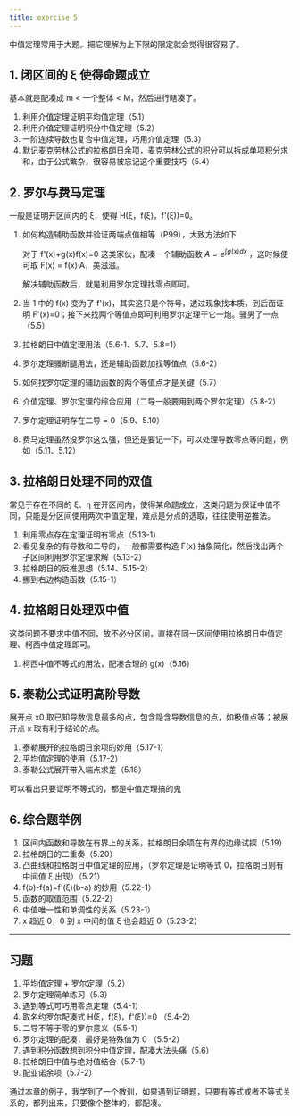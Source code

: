 ```yaml
---
title: exercise 5
---
```


中值定理常用于大题。把它理解为上下限的限定就会觉得很容易了。

## 1. 闭区间的 ξ 使得命题成立

基本就是配凑成 m < 一个整体 < M，然后进行瞎凑了。

1. 利用介值定理证明平均值定理（5.1）
2. 利用介值定理证明积分中值定理（5.2）
3. 一阶连续导数也复合中值定理，巧用介值定理（5.3）
4. 默记麦克劳林公式的拉格朗日余项，麦克劳林公式的积分可以拆成单项积分求和，由于公式繁杂，很容易被忘记这个重要技巧（5.4）

## 2. 罗尔与费马定理

一般是证明开区间内的 ξ，使得 H(ξ，f(ξ)，f'(ξ))=0。

1. 如何构造辅助函数并验证两端点值相等（P99），大致方法如下

   对于 f'(x)+g(x)f(x)=0 这类家伙，配凑一个辅助函数 $A =e^{\int g(x)dx}$ ，这时候便可取 F(x) = f(x)·A，美滋滋。

   解决辅助函数后，就是利用罗尔定理找零点即可。

2. 当 1 中的 f(x) 变为了 f'(x)，其实这只是个符号，透过现象找本质，到后面证明 F'(x)=0；接下来找两个等值点即可利用罗尔定理干它一炮。骚男了一点（5.5）

3. 拉格朗日中值定理用法（5.6-1、5.7、5.8=1）

4. 罗尔定理骚断腿用法，还是辅助函数加找等值点（5.6-2）

5. 如何找罗尔定理的辅助函数的两个等值点才是关键（5.7）

6. 介值定理、罗尔定理的综合应用（二导一般要用到两个罗尔定理）（5.8-2）

7. 罗尔定理证明存在二导 = 0（5.9、5.10）

8. 费马定理虽然没罗尔这么强，但还是要记一下，可以处理导数零点等问题，例如（5.11、5.12）

## 3. 拉格朗日处理不同的双值

常见于存在不同的 ξ、η 在开区间内，使得某命题成立，这类问题为保证中值不同，只能是分区间使用两次中值定理，难点是分点的选取，往往使用逆推法。

1.  利用零点存在定理证明有零点（5.13-1）
2. 看见复杂的有导数和二导的，一般都需要构造 F(x) 抽象简化，然后找出两个子区间利用罗尔定理求解（5.13-2）
3. 拉格朗日的反推思想（5.14、5.15-2）
4. 挪到右边构造函数（5.15-1）

## 4. 拉格朗日处理双中值

这类问题不要求中值不同，故不必分区间，直接在同一区间使用拉格朗日中值定理、柯西中值定理即可。

1. 柯西中值不等式的用法，配凑合理的 g(x)（5.16）

## 5. 泰勒公式证明高阶导数

展开点 x0 取已知导数信息最多的点，包含隐含导数信息的点，如极值点等；被展开点 x 取有利于结论的点。

1. 泰勒展开的拉格朗日余项的妙用（5.17-1）
2. 平均值定理的使用（5.17-2）
3. 泰勒公式展开带入端点求差（5.18）

可以看出只要证明不等式的，都是中值定理搞的鬼

## 6. 综合题举例

1. 区间内函数和导数在有界上的关系，拉格朗日余项在有界的边缘试探（5.19）
2. 拉格朗日的二重奏（5.20）
3. 凸曲线和拉格朗日中值定理的应用，（罗尔定理是证明等式 0，拉格朗日则有中间值 ξ 出现）（5.21）
4. f(b)-f(a)=f'(ξ)(b-a) 的妙用（5.22-1）
5. 函数的取值范围（5.22-2）
6. 中值唯一性和单调性的关系（5.23-1）
7. x 趋近 0，0 到 x 中间的值 ξ 也会趋近 0（5.23-2）

---

## 习题

1. 平均值定理 + 罗尔定理（5.2）
2. 罗尔定理简单练习（5.3）
3. 遇到等式可巧用零点定理（5.4-1）
4. 取名约罗尔配凑式 H(ξ，f(ξ)，f'(ξ))=0 （5.4-2）
5. 二导不等于零的罗尔意义（5.5-1）
6. 罗尔定理的配凑，最好是特殊值为 0 （5.5-2）
7. 遇到积分函数想到积分中值定理，配凑大法头痛（5.6）
8. 拉格朗日中值与绝对值结合（5.7-1）
9. 配亚诺余项（5.7-2）

通过本章的例子，我学到了一个教训，如果遇到证明题，只要有等式或者不等式关系的，都列出来，只要像个整体的，都配凑。